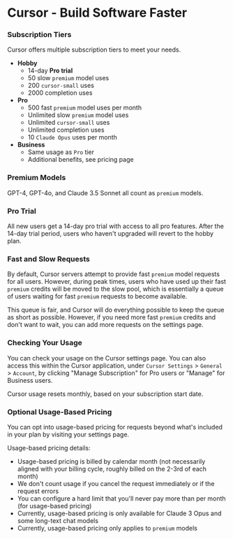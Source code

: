 # Cursor - Build Software Faster

### Subscription Tiers

Cursor offers multiple subscription tiers to meet your needs.

- **Hobby**
  - 14-day **Pro trial**
  - 50 slow `premium` model uses
  - 200 `cursor-small` uses
  - 2000 completion uses
- **Pro**
  - 500 fast `premium` model uses per month
  - Unlimited slow `premium` model uses
  - Unlimited `cursor-small` uses
  - Unlimited completion uses
  - 10 `Claude Opus` uses per month
- **Business**
  - Same usage as `Pro` tier
  - Additional benefits, see pricing page

### Premium Models

GPT-4, GPT-4o, and Claude 3.5 Sonnet all count as `premium` models.

### Pro Trial

All new users get a 14-day pro trial with access to all pro features. After the 14-day trial period, users who haven't upgraded will revert to the hobby plan.

### Fast and Slow Requests

By default, Cursor servers attempt to provide fast `premium` model requests for all users. However, during peak times,
users who have used up their fast `premium` credits will be moved to the slow pool, which is essentially a queue of users waiting for fast `premium` requests to become available.

This queue is fair, and Cursor will do everything possible to keep the queue as short as possible.
However, if you need more fast `premium` credits and don't want to wait, you can add more requests on the settings page.

### Checking Your Usage

You can check your usage on the Cursor settings page. You can also access this within the Cursor application,
under `Cursor Settings` > `General` > `Account`, by clicking "Manage Subscription" for Pro users or "Manage" for Business users.

Cursor usage resets monthly, based on your subscription start date.

### Optional Usage-Based Pricing

You can opt into usage-based pricing for requests beyond what's included in your plan by visiting your settings page.

Usage-based pricing details:

- Usage-based pricing is billed by calendar month (not necessarily aligned with your billing cycle, roughly billed on the 2-3rd of each month)
- We don't count usage if you cancel the request immediately or if the request errors
- You can configure a hard limit that you'll never pay more than per month (for usage-based pricing)
- Currently, usage-based pricing is only available for Claude 3 Opus and some long-text chat models
- Currently, usage-based pricing only applies to `premium` models
